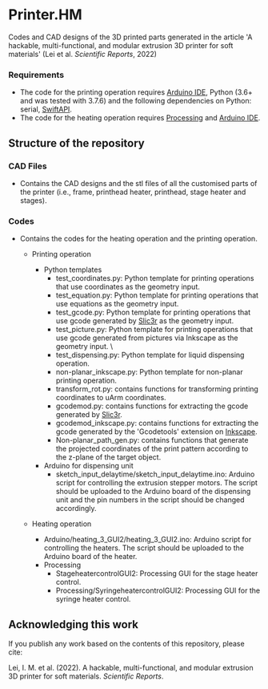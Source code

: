 # Printer.HM

Codes and CAD designs of the 3D printed parts generated in the article 'A hackable, multi-functional, and modular extrusion 3D printer for soft materials' (Lei et al. _Scientific Reports_, 2022)

### Requirements 
- The code for the printing operation requires [Arduino IDE](https://www.arduino.cc/en/software), Python (3.6+ and was tested with 3.7.6) and the following dependencies on Python: serial, [SwiftAPI](https://github.com/uArm-Developer/uArm-Python-SDK).
- The code for the heating operation requires [Processing](https://processing.org/download) and [Arduino IDE](https://www.arduino.cc/en/software). 

## Structure of the repository
### CAD Files
- Contains the CAD designs and the stl files of all the customised parts of the printer (i.e., frame, printhead heater, printhead, stage heater and stages).

### Codes 
- Contains the codes for the heating operation and the printing operation. 
  - Printing operation
    - Python templates
      - test_coordinates.py: Python template for printing operations that use coordinates as the geometry input. 
      - test_equation.py: Python template for printing operations that use equations as the geometry input. 
      - test_gcode.py: Python template for printing operations that use gcode generated by [Slic3r](https://slic3r.org/) as the geometry input. 
      - test_picture.py: Python template for printing operations that use gcode generated from pictures via Inkscape as the geometry input. \
      - test_dispensing.py: Python template for liquid dispensing operation.
      - non-planar_inkscape.py: Python template for non-planar printing operation. 
      - transform_rot.py: contains functions for transforming printing coordinates to uArm coordinates.
      - gcodemod.py: contains functions for extracting the gcode generated by [Slic3r](https://slic3r.org/). 
      - gcodemod_inkscape.py: contains functions for extracting the gcode generated by the 'Gcodetools' extension on [Inkscape](https://inkscape.org/). 
      - Non-planar_path_gen.py: contains functions that generate the projected coordinates of the print pattern according to the z-plane of the target object.
    - Arduino for dispensing unit
      - sketch_input_delaytime/sketch_input_delaytime.ino: Arduino script for controlling the extrusion stepper motors. The script should be uploaded to the Arduino   board of the dispensing unit and the pin numbers in the script should be changed accordingly. 
   
  - Heating operation 
    - Arduino/heating_3_GUI2/heating_3_GUI2.ino: Arduino script for controlling the heaters. The script should be uploaded to the Arduino board of the heater. 
    - Processing
      - StageheatercontrolGUI2: Processing GUI for the stage heater control. 
      - Processing/SyringeheatercontrolGUI2: Processing GUI for the syringe heater control.

## Acknowledging this work
If you publish any work based on the contents of this repository, please cite:

Lei, I. M. et al. (2022). A hackable, multi-functional, and modular extrusion 3D printer for soft materials. _Scientific Reports_. 
